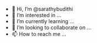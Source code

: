 - 👋 Hi, I’m @sarathybudithi
- 👀 I’m interested in ...
- 🌱 I’m currently learning ...
- 💞️ I’m looking to collaborate on ...
- 📫 How to reach me ...

<!---
sarathybudithi/sarathybudithi is a ✨ special ✨ repository because its `README.md` (this file) appears on your GitHub profile.
You can click the Preview link to take a look at your changes.
--->
